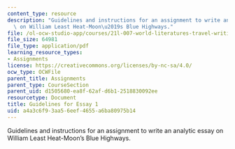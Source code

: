 ```yaml
---
content_type: resource
description: "Guidelines and instructions for an assignment to write an analytic essay\
  \ on William Least Heat-Moon\u2019s Blue Highways."
file: /ol-ocw-studio-app/courses/21l-007-world-literatures-travel-writing-fall-2008/a4a3c6f93aa56eef4655a6ba80975b14_essay_guidelines.pdf
file_size: 64981
file_type: application/pdf
learning_resource_types:
- Assignments
license: https://creativecommons.org/licenses/by-nc-sa/4.0/
ocw_type: OCWFile
parent_title: Assignments
parent_type: CourseSection
parent_uid: d1505680-ea8f-62af-d6b1-2518830092ee
resourcetype: Document
title: Guidelines for Essay 1
uid: a4a3c6f9-3aa5-6eef-4655-a6ba80975b14
---
```

Guidelines and instructions for an assignment to write an analytic essay on William Least Heat-Moon’s Blue Highways.